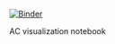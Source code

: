 [![Binder](https://mybinder.org/badge_logo.svg)](https://mybinder.org/v2/gh/org-arl/EE2111A-2022/main?labpath=Week6%2FAC_visualization_2020.ipynb)

AC visualization notebook
